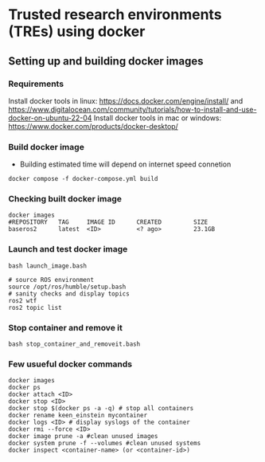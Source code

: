 # Trusted research environments (TREs) using docker

## Setting up and building docker images

### Requirements
Install docker tools in linux: https://docs.docker.com/engine/install/ and https://www.digitalocean.com/community/tutorials/how-to-install-and-use-docker-on-ubuntu-22-04
Install docker tools in mac or windows: https://www.docker.com/products/docker-desktop/
 
### Build docker image
* Building estimated time will depend on internet speed connetion
```
docker compose -f docker-compose.yml build
```

### Checking built docker image
```
docker images
#REPOSITORY   TAG     IMAGE ID      CREATED         SIZE
baseros2      latest  <ID>          <? ago>         23.1GB
```

### Launch and test docker image
```
bash launch_image.bash

# source ROS environment
source /opt/ros/humble/setup.bash
# sanity checks and display topics
ros2 wtf
ros2 topic list
```

### Stop container and remove it
```
bash stop_container_and_removeit.bash
```

### Few usueful docker commands
```
docker images
docker ps
docker attach <ID>
docker stop <ID>
docker stop $(docker ps -a -q) # stop all containers
docker rename keen_einstein mycontainer
docker logs <ID> # display syslogs of the container
docker rmi --force <ID>
docker image prune -a #clean unused images
docker system prune -f --volumes #clean unused systems
docker inspect <container-name> (or <container-id>) 
```

